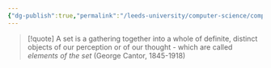 ```yaml
---
{"dg-publish":true,"permalink":"/leeds-university/computer-science/compulsory-modules/fundamental-math-concepts/set-theory/set-theory/"}
---
```


>[!quote] 
>A set is a gathering together into a whole of definite, distinct objects of our perception or of our thought - which are called *elements of the set*
>(George Cantor, 1845-1918)
